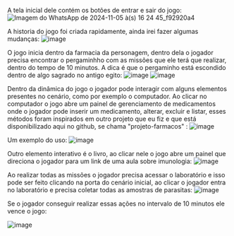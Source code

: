 A tela inicial dele contém os botões de entrar e sair do jogo: ![Imagem do WhatsApp de 2024-11-05 à(s) 16 24 45_f92920a4](https://github.com/user-attachments/assets/5a92c9b0-759f-4e44-a98d-f0eccadf9c91)

A historia do jogo foi criada rapidamente, ainda irei fazer algumas mudanças: ![image](https://github.com/user-attachments/assets/0d6cc4f7-623f-40ff-8381-ea467256161a)


O jogo inicia dentro da farmacia da personagem, dentro dela o jogador precisa encontrar o pergaminhho com as missões que ele terá que realizar, dentro do tempo de 10 minutos.
A dica é que o pergaminho está escondido dentro de algo sagrado no antigo egito: ![image](https://github.com/user-attachments/assets/5eeac1f3-6508-4f69-9e5c-fea25b1be143)
![image](https://github.com/user-attachments/assets/bfa5cb34-386b-4e26-be72-2039b11ec80c)

Dentro da dinâmica do jogo o jogador pode interagir com alguns elementos presentes no cenário, como por exemplo o computador. Ao clicar no computador o jogo abre um painel de gerenciamento de medicamentos
onde o jogador pode inserir um medicamento, alterar, excluir e listar, esses métodos foram inspirados em outro projeto que eu fiz e que está disponibilizado aqui no github, se chama "projeto-farmacos" : 
![image](https://github.com/user-attachments/assets/535858ba-0e2b-499d-8531-80af47004564)


Um exemplo do uso: ![image](https://github.com/user-attachments/assets/24ce51af-c30d-4eac-901f-91092c0cbee4)

Outro elemento interativo é o livro, ao clicar nele o jogo abre um painel que direciona o jogador para um link de uma aula sobre imunologia: 
 ![image](https://github.com/user-attachments/assets/a5ac4d47-797c-4f68-87b2-dd48bd03c6b4)

Ao realizar todas as missões o jogador precisa acessar o laboratório e isso pode ser feito clicando na porta do cenário inicial, ao clicar o jogador entra no laboratório e precisa coletar todas as amostras de parasitas:
![image](https://github.com/user-attachments/assets/e646880c-14a9-4e57-a28b-3fb273d5e446)

Se o jogador conseguir realizar essas ações no intervalo de 10 minutos ele vence o jogo:

![image](https://github.com/user-attachments/assets/f5730fe5-857f-46e2-8c33-ed13d658b553)









